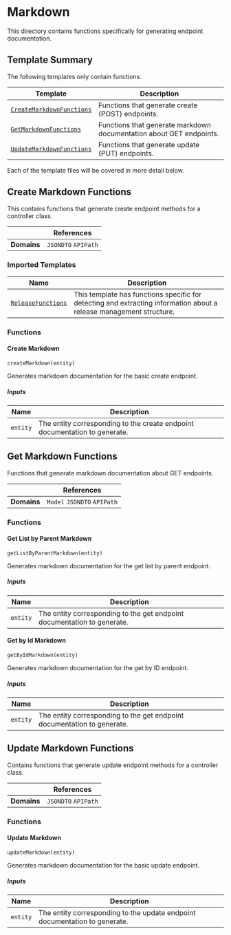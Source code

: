 [//]: # ( =====preserve===== start-Introduction ===== )
# Markdown

This directory contains functions specifically for generating endpoint documentation.

[//]: # ( =====preserve===== end-Introduction ===== )

<a name="template-summary"></a>
## Template Summary

The following templates only contain functions.

|Template|Description|
|---|---|
| [`CreateMarkdownFunctions`](#create-markdown-functions) | Functions that generate create (POST) endpoints. |
| [`GetMarkdownFunctions`](#get-markdown-functions) | Functions that generate markdown documentation about GET endpoints. |
| [`UpdateMarkdownFunctions`](#update-markdown-functions) | Functions that generate update (PUT) endpoints. |

Each of the template files will be covered in more detail below.

<a name="create-markdown-functions"></a>
## Create Markdown Functions

This contains functions that generate create endpoint methods for a controller class.

| |References|
|---|---|
| **Domains** |`JSONDTO` `APIPath` |

### Imported Templates

| Name | Description |
|---|---|
| [`ReleaseFunctions`](../../release) | This template has functions specific for detecting and extracting information about a release management structure. |

### Functions

#### Create Markdown

```
createMarkdown(entity)
```

Generates markdown documentation for the basic create endpoint.

##### Inputs

|Name|Description|
|---|---|
|`entity`|The entity corresponding to the create endpoint documentation to generate.|



<a name="get-markdown-functions"></a>
## Get Markdown Functions

Functions that generate markdown documentation about GET endpoints.

| |References|
|---|---|
| **Domains** |`Model` `JSONDTO` `APIPath` |

### Functions

#### Get List by Parent Markdown

```
getListByParentMarkdown(entity)
```

Generates markdown documentation for the get list by parent endpoint.

##### Inputs

|Name|Description|
|---|---|
|`entity`|The entity corresponding to the get endpoint documentation to generate.|



#### Get by Id Markdown

```
getByIdMarkdown(entity)
```

Generates markdown documentation for the get by ID endpoint.

##### Inputs

|Name|Description|
|---|---|
|`entity`|The entity corresponding to the get endpoint documentation to generate.|



<a name="update-markdown-functions"></a>
## Update Markdown Functions

Contains functions that generate update endpoint methods for a controller class.

| |References|
|---|---|
| **Domains** |`JSONDTO` `APIPath` |

### Functions

#### Update Markdown

```
updateMarkdown(entity)
```

Generates markdown documentation for the basic update endpoint.

##### Inputs

|Name|Description|
|---|---|
|`entity`|The entity corresponding to the update endpoint documentation to generate.|



